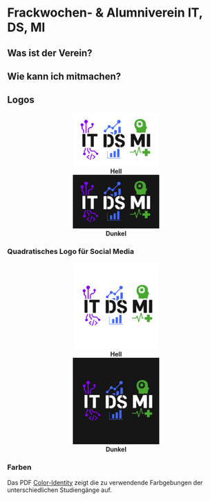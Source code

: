 # Frackwochen- & Alumniverein IT, DS, MI

## Was ist der Verein?

## Wie kann ich mitmachen?

## Logos

<div align="center">
  <a href="../Logos/Hell/logo-hell.png">
    <img src="../Logos/Hell/logo-hell.png" alt="Hell" width="200">
  </a>
  <div><strong>Hell</strong></div>
</div>


<div align="center">
  <a href="../Logos/Dunkel/logo-dunkel.png">
    <img src="../Logos/Dunkel/logo-dunkel.png" alt="Hell" width="200">
  </a>
  <div><strong>Dunkel</strong></div>
</div>



### Quadratisches Logo für Social Media

<div align="center">
  <a href="../Logos/Quadratisch/logo-hell.png">
    <img src="../Logos/Quadratisch/logo-hell.png" alt="Hell" width="200">
  </a>
  <div><strong>Hell</strong></div>
</div>


<div align="center">
  <a href="../Logos/Quadratisch/logo-dunkel.png">
    <img src="../Logos/Quadratisch/logo-dunkel.png" alt="Hell" width="200">
  </a>
  <div><strong>Dunkel</strong></div>
</div>

### Farben

Das PDF [Color-Identity](../Colors/Color-Identity.pdf) zeigt die zu verwendende Farbgebungen der unterschiedlichen Studiengänge auf. 